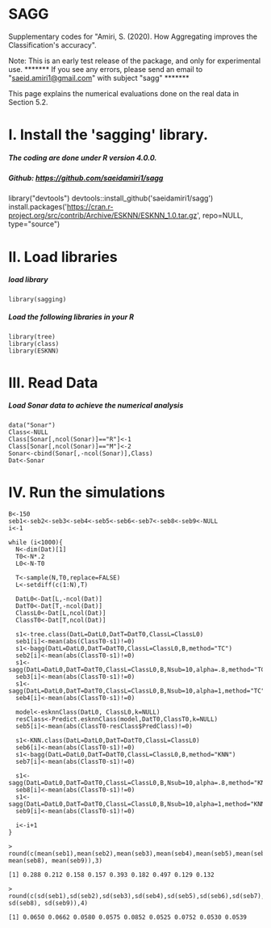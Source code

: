 # SAGG
Supplementary codes for "Amiri, S. (2020). How Aggregating improves the Classification's accuracy".  

Note: This is an early test release of the package, and only for experimental use. 
******* If you see any errors, please send an email to "saeid.amiri1@gmail.com" with subject "sagg" *******

This page explains the numerical evaluations done on the real data in Section 5.2.  


# I. Install the 'sagging' library.
##### The coding are done under R version 4.0.0.
##### Github: https://github.com/saeidamiri1/sagg

library("devtools")
devtools::install_github('saeidamiri1/sagg')
install.packages('https://cran.r-project.org/src/contrib/Archive/ESKNN/ESKNN_1.0.tar.gz', repo=NULL, type="source")

# II.  Load libraries
##### load library
```
library(sagging)
```

##### Load the following libraries in your R
```
library(tree)
library(class)
library(ESKNN)
```

# III. Read Data
##### Load Sonar data to achieve the numerical analysis
```
data("Sonar")
Class<-NULL
Class[Sonar[,ncol(Sonar)]=="R"]<-1
Class[Sonar[,ncol(Sonar)]=="M"]<-2
Sonar<-cbind(Sonar[,-ncol(Sonar)],Class)
Dat<-Sonar
```

# IV. Run the simulations
```
B<-150
seb1<-seb2<-seb3<-seb4<-seb5<-seb6<-seb7<-seb8<-seb9<-NULL
i<-1

while (i<1000){
  N<-dim(Dat)[1]
  T0<-N*.2
  L0<-N-T0

  T<-sample(N,T0,replace=FALSE)
  L<-setdiff(c(1:N),T)

  DatL0<-Dat[L,-ncol(Dat)]
  DatT0<-Dat[T,-ncol(Dat)]
  ClassL0<-Dat[L,ncol(Dat)]
  ClassT0<-Dat[T,ncol(Dat)]

  s1<-tree.class(DatL=DatL0,DatT=DatT0,ClassL=ClassL0)
  seb1[i]<-mean(abs(ClassT0-s1)!=0)
  s1<-bagg(DatL=DatL0,DatT=DatT0,ClassL=ClassL0,B,method="TC")
  seb2[i]<-mean(abs(ClassT0-s1)!=0)
  s1<-sagg(DatL=DatL0,DatT=DatT0,ClassL=ClassL0,B,Nsub=10,alpha=.8,method="TC")
  seb3[i]<-mean(abs(ClassT0-s1)!=0)
  s1<-sagg(DatL=DatL0,DatT=DatT0,ClassL=ClassL0,B,Nsub=10,alpha=1,method="TC")
  seb4[i]<-mean(abs(ClassT0-s1)!=0)

  model<-esknnClass(DatL0, ClassL0,k=NULL)
  resClass<-Predict.esknnClass(model,DatT0,ClassT0,k=NULL)
  seb5[i]<-mean(abs(ClassT0-resClass$PredClass)!=0)

  s1<-KNN.class(DatL=DatL0,DatT=DatT0,ClassL=ClassL0)
  seb6[i]<-mean(abs(ClassT0-s1)!=0)
  s1<-bagg(DatL=DatL0,DatT=DatT0,ClassL=ClassL0,B,method="KNN")
  seb7[i]<-mean(abs(ClassT0-s1)!=0)
  
  s1<-sagg(DatL=DatL0,DatT=DatT0,ClassL=ClassL0,B,Nsub=10,alpha=.8,method="KNN")
  seb8[i]<-mean(abs(ClassT0-s1)!=0)
  s1<-sagg(DatL=DatL0,DatT=DatT0,ClassL=ClassL0,B,Nsub=10,alpha=1,method="KNN")
  seb9[i]<-mean(abs(ClassT0-s1)!=0)

  i<-i+1
}
```

```
> round(c(mean(seb1),mean(seb2),mean(seb3),mean(seb4),mean(seb5),mean(seb6),mean(seb7), mean(seb8), mean(seb9)),3)

[1] 0.288 0.212 0.158 0.157 0.393 0.182 0.497 0.129 0.132

>  round(c(sd(seb1),sd(seb2),sd(seb3),sd(seb4),sd(seb5),sd(seb6),sd(seb7), sd(seb8), sd(seb9)),4)

[1] 0.0650 0.0662 0.0580 0.0575 0.0852 0.0525 0.0752 0.0530 0.0539
```